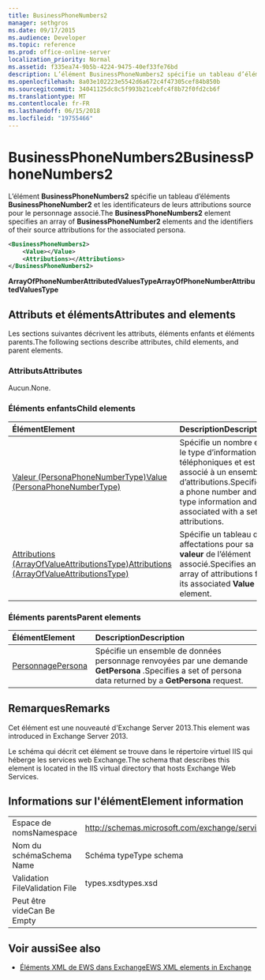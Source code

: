 ```yaml
---
title: BusinessPhoneNumbers2
manager: sethgros
ms.date: 09/17/2015
ms.audience: Developer
ms.topic: reference
ms.prod: office-online-server
localization_priority: Normal
ms.assetid: f335ea74-9b5b-4224-9475-40ef33fe76bd
description: L’élément BusinessPhoneNumbers2 spécifie un tableau d’éléments BusinessPhoneNumber2 et les identificateurs de leurs attributions source pour le personnage associé.
ms.openlocfilehash: 8a03e102223e5542d6a672c4f47305cef84b850b
ms.sourcegitcommit: 34041125dc8c5f993b21cebfc4f8b72f0fd2cb6f
ms.translationtype: MT
ms.contentlocale: fr-FR
ms.lasthandoff: 06/15/2018
ms.locfileid: "19755466"
---
```

# <a name="businessphonenumbers2"></a><span data-ttu-id="75547-103">BusinessPhoneNumbers2</span><span class="sxs-lookup"><span data-stu-id="75547-103">BusinessPhoneNumbers2</span></span>

<span data-ttu-id="75547-104">L’élément **BusinessPhoneNumbers2** spécifie un tableau d’éléments **BusinessPhoneNumber2** et les identificateurs de leurs attributions source pour le personnage associé.</span><span class="sxs-lookup"><span data-stu-id="75547-104">The **BusinessPhoneNumbers2** element specifies an array of **BusinessPhoneNumber2** elements and the identifiers of their source attributions for the associated persona.</span></span> 
  
```XML
<BusinessPhoneNumbers2>
    <Value></Value>
    <Attributions></Attributions>
</BusinessPhoneNumbers2>
```

 <span data-ttu-id="75547-105">**ArrayOfPhoneNumberAttributedValuesType**</span><span class="sxs-lookup"><span data-stu-id="75547-105">**ArrayOfPhoneNumberAttributedValuesType**</span></span>
## <a name="attributes-and-elements"></a><span data-ttu-id="75547-106">Attributs et éléments</span><span class="sxs-lookup"><span data-stu-id="75547-106">Attributes and elements</span></span>

<span data-ttu-id="75547-107">Les sections suivantes décrivent les attributs, éléments enfants et éléments parents.</span><span class="sxs-lookup"><span data-stu-id="75547-107">The following sections describe attributes, child elements, and parent elements.</span></span>
  
### <a name="attributes"></a><span data-ttu-id="75547-108">Attributs</span><span class="sxs-lookup"><span data-stu-id="75547-108">Attributes</span></span>

<span data-ttu-id="75547-109">Aucun.</span><span class="sxs-lookup"><span data-stu-id="75547-109">None.</span></span>
  
### <a name="child-elements"></a><span data-ttu-id="75547-110">Éléments enfants</span><span class="sxs-lookup"><span data-stu-id="75547-110">Child elements</span></span>

|<span data-ttu-id="75547-111">**Élément**</span><span class="sxs-lookup"><span data-stu-id="75547-111">**Element**</span></span>|<span data-ttu-id="75547-112">**Description**</span><span class="sxs-lookup"><span data-stu-id="75547-112">**Description**</span></span>|
|:-----|:-----|
|[<span data-ttu-id="75547-113">Valeur (PersonaPhoneNumberType)</span><span class="sxs-lookup"><span data-stu-id="75547-113">Value (PersonaPhoneNumberType)</span></span>](value-personaphonenumbertype.md) <br/> |<span data-ttu-id="75547-114">Spécifie un nombre et le type d’informations téléphoniques et est associé à un ensemble d’attributions.</span><span class="sxs-lookup"><span data-stu-id="75547-114">Specifies a phone number and type information and is associated with a set of attributions.</span></span>  <br/> |
|[<span data-ttu-id="75547-115">Attributions (ArrayOfValueAttributionsType)</span><span class="sxs-lookup"><span data-stu-id="75547-115">Attributions (ArrayOfValueAttributionsType)</span></span>](attributions-arrayofvalueattributionstype.md) <br/> |<span data-ttu-id="75547-116">Spécifie un tableau des affectations pour sa **valeur** de l’élément associé.</span><span class="sxs-lookup"><span data-stu-id="75547-116">Specifies an array of attributions for its associated **Value** element.</span></span>  <br/> |
   
### <a name="parent-elements"></a><span data-ttu-id="75547-117">Éléments parents</span><span class="sxs-lookup"><span data-stu-id="75547-117">Parent elements</span></span>

|<span data-ttu-id="75547-118">**Élément**</span><span class="sxs-lookup"><span data-stu-id="75547-118">**Element**</span></span>|<span data-ttu-id="75547-119">**Description**</span><span class="sxs-lookup"><span data-stu-id="75547-119">**Description**</span></span>|
|:-----|:-----|
|[<span data-ttu-id="75547-120">Personnage</span><span class="sxs-lookup"><span data-stu-id="75547-120">Persona</span></span>](persona.md) <br/> |<span data-ttu-id="75547-121">Spécifie un ensemble de données personnage renvoyées par une demande **GetPersona** .</span><span class="sxs-lookup"><span data-stu-id="75547-121">Specifies a set of persona data returned by a **GetPersona** request.</span></span>  <br/> |
   
## <a name="remarks"></a><span data-ttu-id="75547-122">Remarques</span><span class="sxs-lookup"><span data-stu-id="75547-122">Remarks</span></span>

<span data-ttu-id="75547-123">Cet élément est une nouveauté d'Exchange Server 2013.</span><span class="sxs-lookup"><span data-stu-id="75547-123">This element was introduced in Exchange Server 2013.</span></span>
  
<span data-ttu-id="75547-124">Le schéma qui décrit cet élément se trouve dans le répertoire virtuel IIS qui héberge les services web Exchange.</span><span class="sxs-lookup"><span data-stu-id="75547-124">The schema that describes this element is located in the IIS virtual directory that hosts Exchange Web Services.</span></span>
  
## <a name="element-information"></a><span data-ttu-id="75547-125">Informations sur l'élément</span><span class="sxs-lookup"><span data-stu-id="75547-125">Element information</span></span>

|||
|:-----|:-----|
|<span data-ttu-id="75547-126">Espace de noms</span><span class="sxs-lookup"><span data-stu-id="75547-126">Namespace</span></span>  <br/> |http://schemas.microsoft.com/exchange/services/2006/types  <br/> |
|<span data-ttu-id="75547-127">Nom du schéma</span><span class="sxs-lookup"><span data-stu-id="75547-127">Schema Name</span></span>  <br/> |<span data-ttu-id="75547-128">Schéma type</span><span class="sxs-lookup"><span data-stu-id="75547-128">Type schema</span></span>  <br/> |
|<span data-ttu-id="75547-129">Validation File</span><span class="sxs-lookup"><span data-stu-id="75547-129">Validation File</span></span>  <br/> |<span data-ttu-id="75547-130">types.xsd</span><span class="sxs-lookup"><span data-stu-id="75547-130">types.xsd</span></span>  <br/> |
|<span data-ttu-id="75547-131">Peut être vide</span><span class="sxs-lookup"><span data-stu-id="75547-131">Can Be Empty</span></span>  <br/> ||
   
## <a name="see-also"></a><span data-ttu-id="75547-132">Voir aussi</span><span class="sxs-lookup"><span data-stu-id="75547-132">See also</span></span>



- [<span data-ttu-id="75547-133">Éléments XML de EWS dans Exchange</span><span class="sxs-lookup"><span data-stu-id="75547-133">EWS XML elements in Exchange</span></span>](ews-xml-elements-in-exchange.md)

